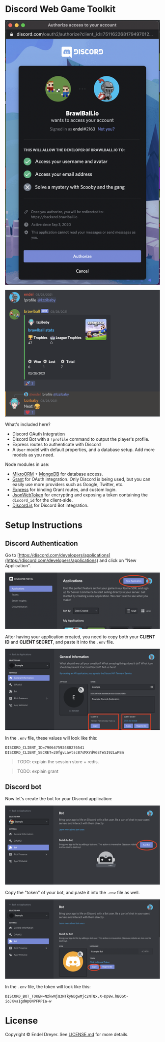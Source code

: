 # Discord Web Game Toolkit

![](images/discord-auth.png)

![](images/discord-bot-demo.png)

What's included here?

- Discord OAuth Integration
- Discord Bot with a `!profile` command to output the player's profile.
- Express routes to authenticate with Discord
- A `User` model with default properties, and a database setup. Add more models as you need.

Node modules in use:
- [MikroORM](https://www.npmjs.com/package/@mikro-orm/core) + [MongoDB](https://www.npmjs.com/package/mongodb) for database access.
- [Grant](https://www.npmjs.com/package/grant) for OAuth integration. Only Discord is being used, but you can easily use more providers such as Google, Twitter, etc.
- [Express](https://www.npmjs.com/package/express) for binding Grant routes, and custom login.
- [JsonWebToken](https://www.npmjs.com/package/jsonwebtoken) for encrypting and exposing a token containing the `discord_id` for the client-side.
- [Discord.js](https://www.npmjs.com/package/discord.js) for Discord Bot integration.

# Setup Instructions

## Discord Authentication

Go to [https://discord.com/developers/applications](https://discord.com/developers/applications) and click on "New Application".

![Click on New Application](images/discord-new-application.png)

After having your application created, you need to copy both your **CLIENT ID** and **CLIENT SECRET**, and paste it into the `.env` file.

![Client and Secret](images/discord-application-id.png)

In the `.env` file, these values will look like this:

```
DISCORD_CLIENT_ID=790647592480276541
DISCORD_CLIENT_SECRET=20fgvLavtsc87sMXYdV6ETeSI92LwP8m
```

> TODO: explain the session store + redis.

> TODO: explain grant

## Discord bot

Now let's create the bot for your Discord application:

![Add Bot](images/discord-bot-add.png)

Copy the "token" of your bot, and paste it into the `.env` file as well.

![Add Bot](images/discord-bot-token.png)

In the `.env` file, the token will look like this:

```
DISCORD_BOT_TOKEN=NzkwNjQ3NTkyNDgwMjc2NTQx.X-Dp8w.hBQGt-ioJKvaIgdWp0NPFRPIa-w
```


# License

Copyright © Endel Dreyer. See [LICENSE.md](LICENSE.md) for more details.